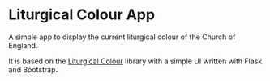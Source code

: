 # Liturgical Colour App

A simple app to display the current liturgical colour of the Church of England.

It is based on the [Liturgical Colour](https://github.com/djjudas21/liturgical-colour)
library with a simple UI written with Flask and Bootstrap.

